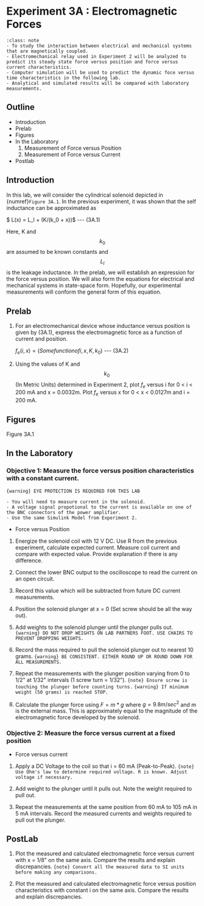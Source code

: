 # Experiment 3A : Electromagnetic Forces

```{admonition} Objective
:class: note
- To study the interaction between electrical and mechanical systems that are magnetically coupled.
- Electromechanical relay used in Experiment 2 will be analyzed to predict its steady state force versus position and force versus current characteristics.
- Computer simulation will be used to predict the dynamic foce versus time characteristics in the following lab.
- Analytical and simulated results will be compared with laboratory measurements.
```
## Outline
- Introduction
- Prelab
- Figures
- In the Laboratory
    1. Measurement of Force versus Position
    2. Measurement of Force versus Current
- Postlab

## Introduction

In this lab, we will consider the cylindrical solenoid depicted in {numref}`Figure 3A.1`. In the previous experiment, it was shown that the self inductance can be approximated as 

$ L(x) = L_l + (K/(k_0 + x))$ --- (3A.1)

Here, K and $$k_0$$ are assumed to be known constants and $$L_l$$ is the leakage inductance. In the prelab, we will establish an expression for the force versus position. We will also form the equations for electrical and mechanical systems in state-space form. Hopefully, our experimental measurements will conform the general form of this equation.

## Prelab

1. For an electromechanical device whose inductance versus position is given by (3A.1), express the electromagnetic force as a function of current and position.

    $f_e(i,x) = (Some function of i,x,K,k_0)$ --- (3A.2)

2. Using the values of K and $$k_0$$ (In Metric Units) determined in Experiment 2, plot $f_e$ versus i for 0 < i < 200 mA and 
x = 0.0032m. Plot $f_e$ versus x for 0 < x < 0.0127m and i = 200 mA.

## Figures
Figure 3A.1

## In the Laboratory

### Objective 1: Measure the force versus position characteristics with a constant current.

```{warning} EYE PROTECTION IS REQUIRED FOR THIS LAB```
```{note} 
- You will need to measure current in the solenoid.
- A voltage signal propotional to the current is available on one of the BNC connectors of the power amplifier.
- Use the same Simulink Model from Experiment 2.
```

- Force versus Position
1. Energize the solenoid coil with 12 V DC. Use R from the previous experiment, calculate expected current. Measure coil current and compare with expected value. Provide explanation if there is any difference. 

2. Connect the lower BNC output to the oscilloscope to read the current on an open circuit. 

3. Record this value which will be subtracted from future DC current measurements.

4. Position the solenoid plunger at x = 0 (Set screw should be all the way out). 

5. Add weights to the solenoid plunger until the plunger pulls out. 
```{warning} DO NOT DROP WEIGHTS ON LAB PARTNERS FOOT. USE CHAIRS TO PREVENT DROPPING WEIGHTS.```

6. Record the mass required to pull the solenoid plunger out to nearest 10 grams. 
```{warning} BE CONSISTENT. EITHER ROUND UP OR ROUND DOWN FOR ALL MEASUREMENTS.```

7. Repeat the measurements with the plunger position varying from 0 to 1/2" at 1/32" intervals (1 screw turn = 1/32"). 
```{note} Ensure screw is touching the plunger before counting turns.```
```{warning} If minimum weight (50 grams) is reached STOP.```

8. Calculate the plunger force using $F = m*g$ where $g = 9.8 m/sec^2$ and m is the external mass. This is approximately equal to the magnitude of the electromagnetic force developed by the solenoid.

### Objective 2: Measure the force versus current at a fixed position

- Force versus current

1. Apply a DC Voltage to the coil so that i = 60 mA (Peak-to-Peak). 
```{note} Use Ohm's law to determine required voltage. R is known. Adjust voltage if necessary.```

2. Add weight to the plunger until it pulls out. Note the weight required to pull out.

3. Repeat the measurements at the same position from 60 mA to 105 mA in 5 mA intervals. Record the measured currents and weights required to pull out the plunger.


## PostLab

1. Plot the measured and calculated electromagnetic force versus current with x = 1/8" on the same axis. Compare the results and explain discrepancies.
```{note} Convert all the measured data to SI units before making any comparisons.```

2. Plot the measured and calculated electromagnetic force versus position characteristics with constant i on the same axis. Compare the results and explain discrepancies.